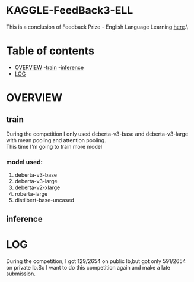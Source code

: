 # KAGGLE-FeedBack3-ELL
This is a conclusion of Feedback Prize - English Language Learning [here](https://www.kaggle.com/competitions/feedback-prize-english-language-learning).\

# Table of contents
* [OVERVIEW](#-OVERVIEW)
 -[train](##-train)
 -[inference](##-inference)
* [LOG](#-LOG)
# OVERVIEW
## train
During the competition I only used deberta-v3-base and deberta-v3-large with mean pooling and attention pooling.\
This time I'm going to train more model
### model used:
1. deberta-v3-base
2. deberta-v3-large
3. deberta-v2-xlarge
4. roberta-large
5. distilbert-base-uncased
## inference
# LOG






During the competition, I got 129/2654 on public lb,but got only 591/2654 on private lb.So I want to do this competition again and make a late submission.
